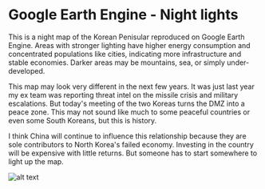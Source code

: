 # Google Earth Engine - Night lights

This is a night map of the Korean Penisular reproduced on Google Earth Engine. Areas with stronger lighting have higher energy consumption and concentrated populations like cities, indicating more infrastructure and stable economies. Darker areas may be mountains, sea, or simply under-developed.

This map may look very different in the next few years. It was just last year my ex team was reporting threat intel on the missile crisis and military escalations. But today's meeting of the two Koreas turns the DMZ into a peace zone. This may not sound like much to some peaceful countries or even some South Koreans, but this is history. 

I think China will continue to influence this relationship because they are sole contributors to North Korea's failed economy. Investing in the country will be expensive with little returns. But someone has to start somewhere to light up the map.

![alt text](https://raw.githubusercontent.com/mayojich/Google-Earth-Engine/master/Night-Lights/Korean%20Peninsular_Night-lights.jpg "Night Lights")
